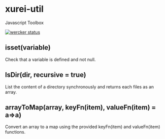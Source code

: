 # xurei-util
Javascript Toolbox

[![wercker status](https://app.wercker.com/status/ce7d4d3b6756d08c626eda9406970052/s/master "wercker status")](https://app.wercker.com/project/byKey/ce7d4d3b6756d08c626eda9406970052)

## isset(variable)
Check that a variable is defined and not null.

## lsDir(dir, recursive = true)
List the content of a directory synchronously and returns each files as an array.

## arrayToMap(array, keyFn(item), valueFn(item) = a=>a)
Convert an array to a map using the provided keyFn(item) and valueFn(item) functions.
